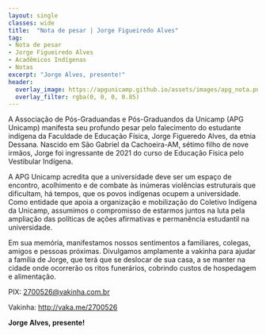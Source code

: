 ```yaml
---
layout: single
classes: wide
title:  "Nota de pesar | Jorge Figueiredo Alves"
tag:
- Nota de pesar
- Jorge Figueiredo Alves
- Acadêmicos Indígenas
- Notas
excerpt: "Jorge Alves, presente!"
header:
  overlay_image: https://apgunicamp.github.io/assets/images/apg_nota.png
  overlay_filter: rgba(0, 0, 0, 0.85)
---
```


A Associação de Pós-Graduandas e Pós-Graduandos da Unicamp (APG Unicamp) manifesta seu profundo pesar pelo falecimento do estudante indígena da Faculdade de Educação Física, Jorge Figueredo Alves, da etnia Dessana. Nascido em São Gabriel da Cachoeira-AM, sétimo filho de nove irmãos, Jorge foi ingressante de 2021 do curso de Educação Física pelo Vestibular Indígena. 

A APG Unicamp acredita que a universidade deve ser um espaço de encontro, acolhimento e de combate às inúmeras violências estruturais que dificultam, há tempos, que os povos indígenas ocupem a universidade. Como entidade que apoia a organização e mobilização do Coletivo Indígena da Unicamp, assumimos o compromisso de estarmos juntos na luta pela ampliação das políticas de ações afirmativas e permanência estudantil na universidade. 

Em sua memória, manifestamos nossos sentimentos a familiares, colegas, amigos e pessoas próximas. Divulgamos amplamente a vakinha para ajudar a família de Jorge, que terá que se deslocar de sua casa, a se manter na cidade onde ocorrerão os ritos funerários, cobrindo custos de hospedagem e alimentação. 

PIX: 2700526@vakinha.com.br

Vakinha: http://vaka.me/2700526

**Jorge Alves, presente!**
